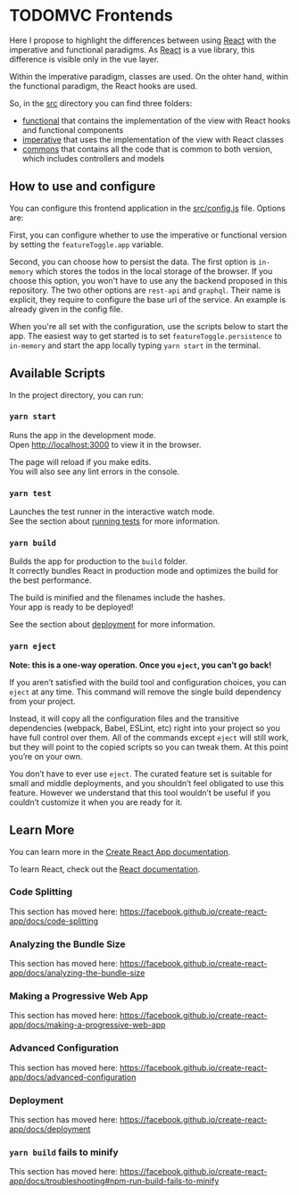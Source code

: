 # TODOMVC Frontends

Here I propose to highlight the differences between using [React](https://github.com/facebook/react) with the imperative and functional paradigms. As [React](https://github.com/facebook/react) is a vue library, this difference is visible only in the vue layer.

Within the imperative paradigm, classes are used. On the ohter hand, within the functional paradigm, the React hooks are used.

So, in the [src](/src) directory you can find three folders:

- [functional](/src/react-functional) that contains the implementation of the view with React hooks and functional components
- [imperative](/src/react-imperative) that uses the implementation of the view with React classes
- [commons](/src/commons) that contains all the code that is common to both version, which includes controllers and models

## How to use and configure

You can configure this frontend application in the [src/config.js](/src/config.js) file. Options are:

First, you can configure whether to use the imperative or functional version by setting the `featureToggle.app` variable.

Second, you can choose how to persist the data. The first option is `in-memory` which stores the todos in the local storage of the browser. If you choose this option, you won't have to use any the backend proposed in this repository. The two other options are `rest-api` and `graphql`. Their name is explicit, they require to configure the base url of the service. An example is already given in the config file.

When you're all set with the configuration, use the scripts below to start the app. The easiest way to get started is to set `featureToggle.persistence` to `in-memory` and start the app locally typing `yarn start` in the terminal.

## Available Scripts

In the project directory, you can run:

### `yarn start`

Runs the app in the development mode.<br />
Open [http://localhost:3000](http://localhost:3000) to view it in the browser.

The page will reload if you make edits.<br />
You will also see any lint errors in the console.

### `yarn test`

Launches the test runner in the interactive watch mode.<br />
See the section about [running tests](https://facebook.github.io/create-react-app/docs/running-tests) for more information.

### `yarn build`

Builds the app for production to the `build` folder.<br />
It correctly bundles React in production mode and optimizes the build for the best performance.

The build is minified and the filenames include the hashes.<br />
Your app is ready to be deployed!

See the section about [deployment](https://facebook.github.io/create-react-app/docs/deployment) for more information.

### `yarn eject`

**Note: this is a one-way operation. Once you `eject`, you can’t go back!**

If you aren’t satisfied with the build tool and configuration choices, you can `eject` at any time. This command will remove the single build dependency from your project.

Instead, it will copy all the configuration files and the transitive dependencies (webpack, Babel, ESLint, etc) right into your project so you have full control over them. All of the commands except `eject` will still work, but they will point to the copied scripts so you can tweak them. At this point you’re on your own.

You don’t have to ever use `eject`. The curated feature set is suitable for small and middle deployments, and you shouldn’t feel obligated to use this feature. However we understand that this tool wouldn’t be useful if you couldn’t customize it when you are ready for it.

## Learn More

You can learn more in the [Create React App documentation](https://facebook.github.io/create-react-app/docs/getting-started).

To learn React, check out the [React documentation](https://reactjs.org/).

### Code Splitting

This section has moved here: https://facebook.github.io/create-react-app/docs/code-splitting

### Analyzing the Bundle Size

This section has moved here: https://facebook.github.io/create-react-app/docs/analyzing-the-bundle-size

### Making a Progressive Web App

This section has moved here: https://facebook.github.io/create-react-app/docs/making-a-progressive-web-app

### Advanced Configuration

This section has moved here: https://facebook.github.io/create-react-app/docs/advanced-configuration

### Deployment

This section has moved here: https://facebook.github.io/create-react-app/docs/deployment

### `yarn build` fails to minify

This section has moved here: https://facebook.github.io/create-react-app/docs/troubleshooting#npm-run-build-fails-to-minify
